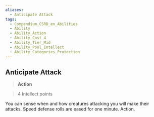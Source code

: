 ```yaml
---
aliases:
  - Anticipate Attack
tags:
  - Compendium_CSRD_en_Abilities
  - Ability
  - Ability_Action
  - Ability_Cost_4
  - Ability_Tier_Mid
  - Ability_Pool_Intellect
  - Ability_Categories_Protection
---
```

  
    
## Anticipate Attack    
>**Action**    
>4 Intellect points  
    
You can sense when and how creatures attacking you will make their attacks. Speed defense rolls are eased for one minute. Action.